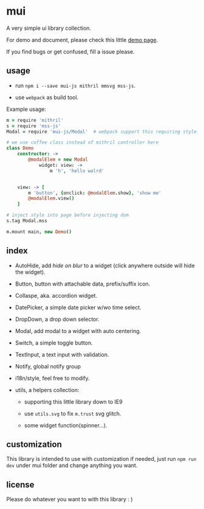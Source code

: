 mui
===

A very simple ui library collection.

For demo and document, please check this little [demo page](http://winterland1989.github.io/mui/).

If you find bugs or get confused, fill a issue please.

usage
-----

+ run `npm i --save mui-js mithril mmsvg mss-js`.

+ use `webpack` as build tool.

Example usage:

```coffeescript
m = require 'mithril'
s = require 'mss-js'
Modal = require 'mui-js/Modal'  # webpack support this requiring style!

# we use coffee class instead of mithril controller here
class Demo
    constructor: ->
        @modalElem = new Modal
            widget: view: ->
                m 'h', 'hello wolrd'


    view: -> [
        m 'button', {onclick: @modalElem.show}, 'show me'
        @modalElem.view()
    ]

# inject style into page before injecting dom
s.tag Modal.mss

m.mount main, new Demo()
```

index
-----

+ AutoHide, add *hide on blur* to a widget (click anywhere outside will hide the widget).

+ Button, button with attachable data, prefix/suffix icon.

+ Collaspe, aka. accordion widget.

+ DatePicker, a simple date picker w/wo time select.

+ DropDown, a drop down selector.

+ Modal, add modal to a widget with auto centering.

+ Switch, a simple toggle button.

+ TextInput, a text input with validation.

+ Notify, global notify group

+ i18n/style, feel free to modify. 

+ utils, a helpers collection:

    + supporting this little library down to IE9

    + use `utils.svg` to fix `m.trust` svg glitch.

    + some widget function(spinner...).

customization
-------------

This library is intended to use with customization if needed, just run `npm run dev` under mui folder and change anything you want.


license
-------

Please do whatever you want to with this library : )
